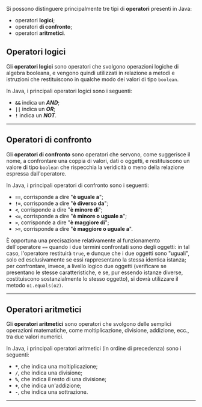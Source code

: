 Si possono distinguere principalmente tre tipi di **operatori** presenti in Java:
- operatori **logici**;
- operatori **di confronto**;
- operatori **aritmetici**.

## Operatori logici

Gli **operatori logici** sono operatori che svolgono operazioni logiche di algebra booleana, e vengono quindi utilizzati in relazione a metodi e istruzioni che restituiscono in qualche modo dei valori di tipo `boolean`.

In Java, i principali operatori logici sono i seguenti:
- **`&&`** indica un ***AND***;
- **`||`** indica un ***OR***;
- **`!`** indica un ***NOT***.
___
## Operatori di confronto

Gli **operatori di confronto** sono operatori che servono, come suggerisce il nome, a confrontare una coppia di valori, dati o oggetti, e restituiscono un valore di tipo `boolean` che rispecchia la veridicità o meno della relazione espressa dall'operatore.

In Java, i principali operatori di confronto sono i seguenti:
- **`==`**, corrisponde a dire "**è uguale a**";
- **`!=`**, corrisponde a dire "**è diverso da**";
- **`<`**, corrisponde a dire "**è minore di**";
- **`<=`**, corrisponde a dire "**è minore o uguale a**";
- **`>`**, corrisponde a dire "**è maggiore di**";
- **`>=`**, corrisponde a dire "**è maggiore o uguale a**".

È opportuna una precisazione relativamente al funzionamento dell'operatore `==` quando i due termini confrontati sono degli oggetti: in tal caso, l'operatore restituirà `true`, e dunque che i due oggetti sono "uguali", solo ed esclusivamente se essi rappresentano la stessa identica istanza; per confrontare, invece, a livello logico due oggetti (verificare se presentano le stesse caratteristiche, e se, pur essendo istanze diverse, costituiscono sostanzialmente lo stesso oggetto), si dovrà utilizzare il metodo `o1.equals(o2)`.
___
## Operatori aritmetici

Gli **operatori aritmetici** sono operatori che svolgono delle semplici operazioni matematiche, come moltiplicazione, divisione, addizione, ecc., tra due valori numerici.

In Java, i principali operatori aritmetici (in ordine di precedenza) sono i seguenti:
- **`*`**, che indica una moltiplicazione;
- **`/`**, che indica una divisione;
- **`%`**, che indica il resto di una divisione;
- **`+`**, che indica un'addizione;
- **`-`**, che indica una sottrazione.
___
